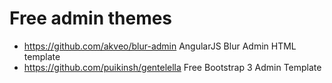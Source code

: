 # Free admin themes
* https://github.com/akveo/blur-admin AngularJS Blur Admin HTML template
* https://github.com/puikinsh/gentelella Free Bootstrap 3 Admin Template
